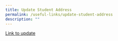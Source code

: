 ```yaml
---
title: Update Student Address
permalink: /useful-links/update-student-address
description: ""
---
```

[Link to update](https://form.gov.sg/#!/615f0636d1067600125dfef3)